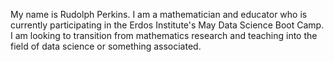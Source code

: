 My name is Rudolph Perkins. I am a mathematician and educator who is currently participating in the Erdos Institute's May Data Science Boot Camp. I am looking to transition from mathematics research and teaching into the field of data science or something associated.

